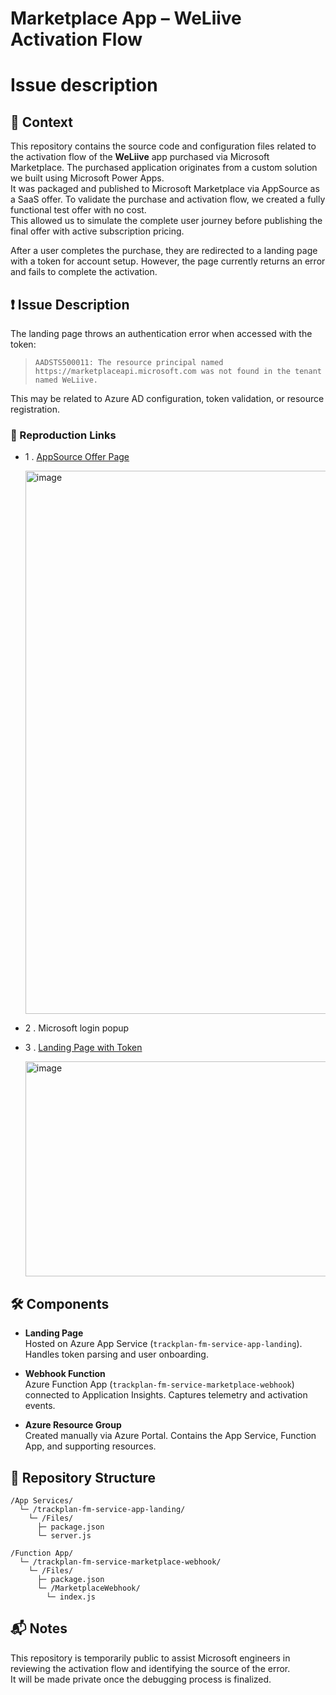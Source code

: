 # Marketplace App – WeLiive Activation Flow
# Issue description

## 🧩 Context

This repository contains the source code and configuration files related to the activation flow of the **WeLiive** app purchased via Microsoft Marketplace.
The purchased application originates from a custom solution we built using Microsoft Power Apps.  
It was packaged and published to Microsoft Marketplace via AppSource as a SaaS offer.
To validate the purchase and activation flow, we created a fully functional test offer with no cost.  
This allowed us to simulate the complete user journey before publishing the final offer with active subscription pricing.

After a user completes the purchase, they are redirected to a landing page with a token for account setup. However, the page currently returns an error and fails to complete the activation.

## ❗ Issue Description

The landing page throws an authentication error when accessed with the token:

> `AADSTS500011: The resource principal named https://marketplaceapi.microsoft.com was not found in the tenant named WeLiive.`

This may be related to Azure AD configuration, token validation, or resource registration.

### 🔗 Reproduction Links

- 1 . [AppSource Offer Page](https://appsource.microsoft.com/fr-fr/marketplace/checkout/weliive1608646678514.trackplan_dimomaintfm_cmms_demand_app-private-test?tab=Overview)
  
  <img width="1188" height="869" alt="image" src="https://github.com/user-attachments/assets/0d319867-cb31-4102-ac3e-f18ea02ab517" />

- 2 . Microsoft login popup

- 3 . [Landing Page with Token](https://trackplan-fm-service-app-landing.azurewebsites.net/activate?token=MGViMDk4NjEtMzBhYy00YmU4LWM4YWQtNzU4YjQzOTRlMzRkLDE3NTc2ODQxMzY0OTAs...)

  <img width="878" height="344" alt="image" src="https://github.com/user-attachments/assets/268dcd36-d017-447c-b8ec-e96189955ea7" />


## 🛠️ Components

- **Landing Page**  
  Hosted on Azure App Service (`trackplan-fm-service-app-landing`). Handles token parsing and user onboarding.

- **Webhook Function**  
  Azure Function App (`trackplan-fm-service-marketplace-webhook`) connected to Application Insights. Captures telemetry and activation events.

- **Azure Resource Group**  
  Created manually via Azure Portal. Contains the App Service, Function App, and supporting resources.

## 📁 Repository Structure

```
/App Services/ 
  └─ /trackplan-fm-service-app-landing/ 
    └─ /Files/ 
      ├─ package.json 
      └─ server.js

/Function App/ 
  └─ /trackplan-fm-service-marketplace-webhook/  
    └─ /Files/ 
      ├─ package.json 
      └─ /MarketplaceWebhook/ 
        └─ index.js
```
## 📬 Notes

This repository is temporarily public to assist Microsoft engineers in reviewing the activation flow and identifying the source of the error.  
It will be made private once the debugging process is finalized.

